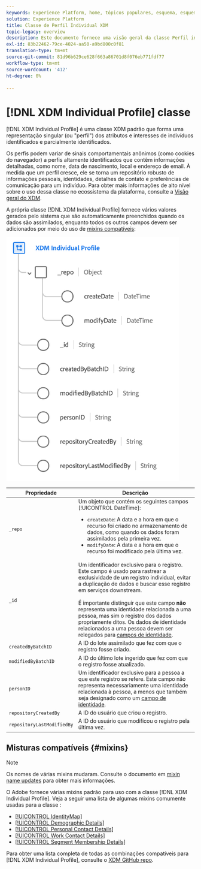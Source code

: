 ```yaml
---
keywords: Experience Platform, home, tópicos populares, esquema, esquema, XDM, perfil individual, campos, esquemas, esquemas, Esquemas, identityMap, mapa de identidade, mapa de identidade, design de esquema, mapa, mapa, mapa, esquema de união, união
solution: Experience Platform
title: Classe de Perfil Individual XDM
topic-legacy: overview
description: Este documento fornece uma visão geral da classe Perfil individual XDM.
exl-id: 83b22462-79ce-4024-aa50-a9bd800c0f81
translation-type: tm+mt
source-git-commit: 81d96b629ce628f663a86701d8f076eb771fdf77
workflow-type: tm+mt
source-wordcount: '412'
ht-degree: 0%

---
```


# [!DNL XDM Individual Profile] classe

[!DNL XDM Individual Profile] é uma classe XDM padrão que forma uma representação singular (ou &quot;perfil&quot;) dos atributos e interesses de indivíduos identificados e parcialmente identificados.

Os perfis podem variar de sinais comportamentais anônimos (como cookies do navegador) a perfis altamente identificados que contêm informações detalhadas, como nome, data de nascimento, local e endereço de email. À medida que um perfil cresce, ele se torna um repositório robusto de informações pessoais, identidades, detalhes de contato e preferências de comunicação para um indivíduo. Para obter mais informações de alto nível sobre o uso dessa classe no ecossistema da plataforma, consulte a [Visão geral do XDM](../home.md#data-behaviors).

A própria classe [!DNL XDM Individual Profile] fornece vários valores gerados pelo sistema que são automaticamente preenchidos quando os dados são assimilados, enquanto todos os outros campos devem ser adicionados por meio do uso de [mixins compatíveis](#mixins):

![](../images/classes/individual-profile.png)

| Propriedade | Descrição |
| --- | --- |
| `_repo` | Um objeto que contém os seguintes campos [!UICONTROL DateTime]: <ul><li>`createDate`: A data e a hora em que o recurso foi criado no armazenamento de dados, como quando os dados foram assimilados pela primeira vez.</li><li>`modifyDate`: A data e a hora em que o recurso foi modificado pela última vez.</li></ul> |
| `_id` | Um identificador exclusivo para o registro. Este campo é usado para rastrear a exclusividade de um registro individual, evitar a duplicação de dados e buscar esse registro em serviços downstream.<br><br>É importante distinguir que este campo  **não** representa uma identidade relacionada a uma pessoa, mas sim o registro dos dados propriamente ditos. Os dados de identidade relacionados a uma pessoa devem ser relegados para [campos de identidade](../schema/composition.md#identity). |
| `createdByBatchID` | A ID do lote assimilado que fez com que o registro fosse criado. |
| `modifiedByBatchID` | A ID do último lote ingerido que fez com que o registro fosse atualizado. |
| `personID` | Um identificador exclusivo para a pessoa a que este registro se refere. Este campo não representa necessariamente uma identidade relacionada à pessoa, a menos que também seja designado como um [campo de identidade](../schema/composition.md#identity). |
| `repositoryCreatedBy` | A ID do usuário que criou o registro. |
| `repositoryLastModifiedBy` | A ID do usuário que modificou o registro pela última vez. |

## Misturas compatíveis {#mixins}

>[!NOTE]
>
>Os nomes de várias mixins mudaram. Consulte o documento em [mixin name updates](../mixins/name-updates.md) para obter mais informações.

O Adobe fornece várias mixins padrão para uso com a classe [!DNL XDM Individual Profile]. Veja a seguir uma lista de algumas mixins comumente usadas para a classe :

* [[!UICONTROL IdentityMap]](../mixins/profile/identitymap.md)
* [[!UICONTROL Demographic Details]](../mixins/profile/person-details.md)
* [[!UICONTROL Personal Contact Details]](../mixins/profile/personal-details.md)
* [[!UICONTROL Work Contact Details]](../mixins/profile/work-details.md)
* [[!UICONTROL Segment Membership Details]](../mixins/profile/segmentation.md)

Para obter uma lista completa de todas as combinações compatíveis para [!DNL XDM Individual Profile], consulte o [XDM GitHub repo](https://github.com/adobe/xdm/tree/master/components/mixins/profile).